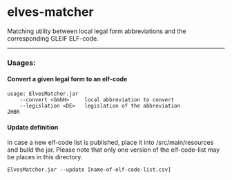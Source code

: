 # elves-matcher
Matching utility between local legal form abbreviations and the corresponding GLEIF ELF-code.

-----
### Usages:
#### Convert a given legal form to an elf-code
```
usage: ElvesMatcher.jar
    --convert <GmbH>     local abbreviation to convert
    --legislation <DE>   legislation of the abbreviation  
2HBR
```
#### Update definition
In case a new elf-code list is published, place it into /src/main/resources and build the jar. 
Please note that only one version of the elf-code-list may be places in this directory.
```
ElvesMatcher.jar --update [name-of-elf-code-list.csv]  
```

